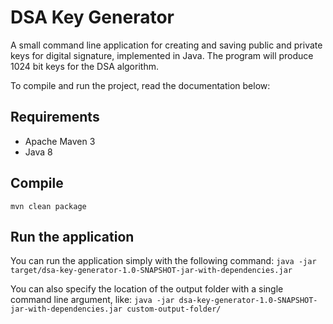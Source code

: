 # DSA Key Generator
A small command line application for creating and saving public and private keys for digital signature, implemented in Java. The program will produce 1024 bit keys for the DSA algorithm.

To compile and run the project, read the documentation below:
## Requirements
* Apache Maven 3
* Java 8

## Compile
`mvn clean package`

## Run the application
You can run the application simply with the following command:
`java -jar target/dsa-key-generator-1.0-SNAPSHOT-jar-with-dependencies.jar`

You can also specify the location of the output folder with a single command line argument, like:
`java -jar dsa-key-generator-1.0-SNAPSHOT-jar-with-dependencies.jar custom-output-folder/`